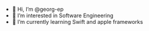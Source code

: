 - 👋 Hi, I’m @georg-ep
- 👀 I’m interested in Software Engineering
- 🌱 I’m currently learning Swift and apple frameworks



